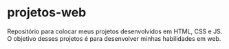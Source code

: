 # projetos-web
Repositório para colocar meus projetos desenvolvidos em HTML, CSS e JS. O objetivo desses projetos é para desenvolver minhas habilidades em web.
